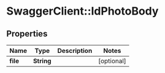 # SwaggerClient::IdPhotoBody

## Properties
Name | Type | Description | Notes
------------ | ------------- | ------------- | -------------
**file** | **String** |  | [optional] 

